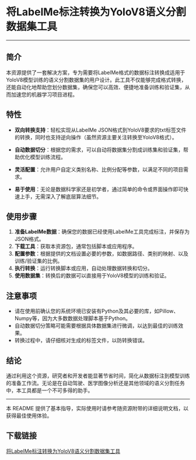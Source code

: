 # 将LabelMe标注转换为YoloV8语义分割数据集工具

---

## 简介

本资源提供了一套解决方案，专为需要将LabelMe格式的数据标注转换成适用于YoloV8模型训练的语义分割数据集的用户设计。此工具不仅能够完成格式转换，还能自动化地帮助您划分数据集，确保您可以高效、便捷地准备训练和验证集，从而加速您的机器学习项目进程。

## 特性

- **双向转换支持**：轻松实现从LabelMe JSON格式到YoloV8要求的txt标签文件的转换，同时也支持逆向操作（虽然资源主要关注转换至YoloV8格式）。
  
- **自动数据切分**：根据您的需求，可以自动将数据集分割成训练集和验证集，帮助优化模型训练流程。
  
- **灵活配置**：允许用户自定义类别名称、比例分配等参数，以满足不同的项目需求。
  
- **易于使用**：无论是数据科学家还是初学者，通过简单的命令或界面操作即可快速上手，无需深入了解底层算法细节。

## 使用步骤

1. **准备LabelMe数据**：确保您的数据已经使用LabelMe工具完成标注，并保存为JSON格式。
2. **下载工具**：获取本资源包，通常包括脚本或应用程序。
3. **配置参数**：根据提供的文档设置必要的参数，如数据路径、类别的映射、以及训练/验证集的比例。
4. **执行转换**：运行转换脚本或应用，自动处理数据转换和切分。
5. **使用数据集**：转换后的数据可以直接用于YoloV8模型的训练和验证。

## 注意事项

- 请在使用前确认您的系统环境已安装有Python及其必要的库，如Pillow、Numpy等，因为大多数数据处理脚本基于Python。
- 自动数据切分策略可能需要根据具体数据集进行微调，以达到最佳的训练效果。
- 转换过程中，请仔细核对生成的标签文件，以防转换错误。

## 结论

通过利用这个资源，研究者和开发者能显著节省时间，简化从数据标注到模型训练的准备工作流。无论是在自动驾驶、医学图像分析还是其他领域的语义分割任务中，本工具都是一个不可多得的助手。

---

本 README 提供了基本指导，实际使用时请参考随资源附带的详细说明文档，以获得最佳使用体验。

## 下载链接

[将LabelMe标注转换为YoloV8语义分割数据集工具](https://pan.quark.cn/s/5274fa9be096)